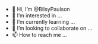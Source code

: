 - 👋 Hi, I’m @BilsyPaulson
- 👀 I’m interested in ...
- 🌱 I’m currently learning ...
- 💞️ I’m looking to collaborate on ...
- 📫 How to reach me ...

<!---
BilsyPaulson/BilsyPaulson is a ✨ special ✨ repository because its `README.md` (this file) appears on your GitHub profile.
You can click the Preview link to take a look at your changes.
--->
